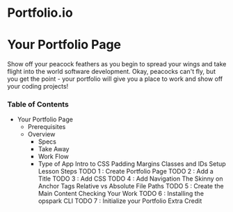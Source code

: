 # Portfolio.io
# Your Portfolio Page # 
Show off your peacock feathers as you begin to spread your wings and take flight into the world software development. Okay, peacocks can't fly, but you get the point - your portfolio will give you a place to work and show off your coding projects!

### Table of Contents ###
  * Your Portfolio Page
    * Prerequisites
    * Overview
      * Specs
      * Take Away
      * Work Flow
      * Type of App
Intro to CSS
Padding
Margins
Classes and IDs
Setup
Lesson Steps
TODO 1 : Create Portfolio Page
TODO 2 : Add a Title
TODO 3 : Add CSS
TODO 4 : Add Navigation
The Skinny on Anchor Tags
Relative vs Absolute File Paths
TODO 5 : Create the Main Content
Checking Your Work
TODO 6 : Installing the opspark CLI
TODO 7 : Initialize your Portfolio
Extra Credit
